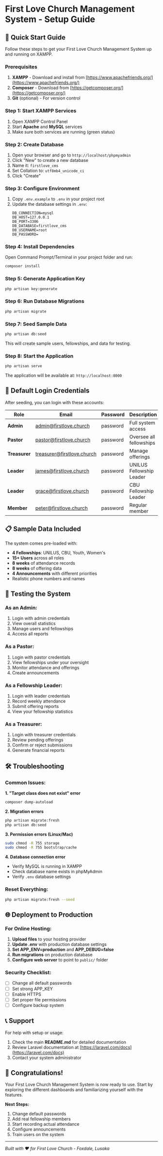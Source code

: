 # First Love Church Management System - Setup Guide

## 🚀 Quick Start Guide

Follow these steps to get your First Love Church Management System up and running on XAMPP.

### Prerequisites

1. **XAMPP** - Download and install from [https://www.apachefriends.org/](https://www.apachefriends.org/)
2. **Composer** - Download from [https://getcomposer.org/](https://getcomposer.org/)
3. **Git** (optional) - For version control

### Step 1: Start XAMPP Services

1. Open XAMPP Control Panel
2. Start **Apache** and **MySQL** services
3. Make sure both services are running (green status)

### Step 2: Create Database

1. Open your browser and go to `http://localhost/phpmyadmin`
2. Click "New" to create a new database
3. Name it: `firstlove_cms`
4. Set Collation to: `utf8mb4_unicode_ci`
5. Click "Create"

### Step 3: Configure Environment

1. Copy `.env.example` to `.env` in your project root
2. Update the database settings in `.env`:
   ```env
   DB_CONNECTION=mysql
   DB_HOST=127.0.0.1
   DB_PORT=3306
   DB_DATABASE=firstlove_cms
   DB_USERNAME=root
   DB_PASSWORD=
   ```

### Step 4: Install Dependencies

Open Command Prompt/Terminal in your project folder and run:

```bash
composer install
```

### Step 5: Generate Application Key

```bash
php artisan key:generate
```

### Step 6: Run Database Migrations

```bash
php artisan migrate
```

### Step 7: Seed Sample Data

```bash
php artisan db:seed
```

This will create sample users, fellowships, and data for testing.

### Step 8: Start the Application

```bash
php artisan serve
```

The application will be available at: `http://localhost:8000`

## 🔑 Default Login Credentials

After seeding, you can login with these accounts:

| Role | Email | Password | Description |
|------|-------|----------|-------------|
| **Admin** | admin@firstlove.church | password | Full system access |
| **Pastor** | pastor@firstlove.church | password | Oversee all fellowships |
| **Treasurer** | treasurer@firstlove.church | password | Manage offerings |
| **Leader** | james@firstlove.church | password | UNILUS Fellowship Leader |
| **Leader** | grace@firstlove.church | password | CBU Fellowship Leader |
| **Member** | peter@firstlove.church | password | Regular member |

## 📋 Sample Data Included

The system comes pre-loaded with:

- **4 Fellowships**: UNILUS, CBU, Youth, Women's
- **15+ Users** across all roles
- **8 weeks** of attendance records
- **8 weeks** of offering data
- **4 Announcements** with different priorities
- Realistic phone numbers and names

## 🎯 Testing the System

### As an Admin:
1. Login with admin credentials
2. View overall statistics
3. Manage users and fellowships
4. Access all reports

### As a Pastor:
1. Login with pastor credentials
2. View fellowships under your oversight
3. Monitor attendance and offerings
4. Create announcements

### As a Fellowship Leader:
1. Login with leader credentials
2. Record weekly attendance
3. Submit offering reports
4. View your fellowship statistics

### As a Treasurer:
1. Login with treasurer credentials
2. Review pending offerings
3. Confirm or reject submissions
4. Generate financial reports

## 🛠️ Troubleshooting

### Common Issues:

**1. "Target class does not exist" error**
```bash
composer dump-autoload
```

**2. Migration errors**
```bash
php artisan migrate:fresh
php artisan db:seed
```

**3. Permission errors (Linux/Mac)**
```bash
sudo chmod -R 755 storage
sudo chmod -R 755 bootstrap/cache
```

**4. Database connection error**
- Verify MySQL is running in XAMPP
- Check database name exists in phpMyAdmin
- Verify `.env` database settings

### Reset Everything:
```bash
php artisan migrate:fresh --seed
```

## 🌐 Deployment to Production

### For Online Hosting:

1. **Upload files** to your hosting provider
2. **Update .env** with production database settings
3. **Set APP_ENV=production** and **APP_DEBUG=false**
4. **Run migrations** on production database
5. **Configure web server** to point to `public/` folder

### Security Checklist:
- [ ] Change all default passwords
- [ ] Set strong APP_KEY
- [ ] Enable HTTPS
- [ ] Set proper file permissions
- [ ] Configure backup system

## 📞 Support

For help with setup or usage:

1. Check the main **README.md** for detailed documentation
2. Review Laravel documentation at [https://laravel.com/docs](https://laravel.com/docs)
3. Contact your system administrator

## 🎉 Congratulations!

Your First Love Church Management System is now ready to use. Start by exploring the different dashboards and familiarizing yourself with the features.

**Next Steps:**
1. Change default passwords
2. Add real fellowship members
3. Start recording actual attendance
4. Configure announcements
5. Train users on the system

---

*Built with ❤️ for First Love Church - Foxdale, Lusaka* 